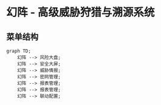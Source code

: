 # 幻阵 - 高级威胁狩猎与溯源系统

## 菜单结构

```mermaid
graph TD;
    幻阵 --> 风险大盘;
    幻阵 --> 安全大屏;
    幻阵 --> 威胁情报;
    幻阵 --> 密网管理;
    幻阵 --> 报表管理;
    幻阵 --> 报表管理;
    幻阵 --> 联动配置;
```
